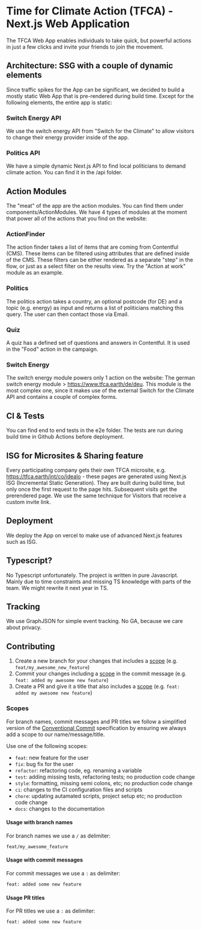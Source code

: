 # Time for Climate Action (TFCA) - Next.js Web Application

The TFCA Web App enables individuals to take quick, but powerful actions in just a few clicks and invite your friends to join the movement.

## Architecture: SSG with a couple of dynamic elements

Since traffic spikes for the App can be significant, we decided to build a mostly static Web App that is pre-rendered during build time. Except for the following elements, the entire app is static:

### Switch Energy API

We use the switch energy API from "Switch for the Climate" to allow visitors to change their energy provider inside of the app.

### Politics API

We have a simple dynamic Next.js API to find local politicians to demand climate action. You can find it in the /api folder.

## Action Modules

The "meat" of the app are the action modules. You can find them under components/ActionModules. We have 4 types of modules at the moment that power all of the actions that you find on the website:

### ActionFinder

The action finder takes a list of items that are coming from Contentful (CMS). These items can be filtered using attributes that are defined inside of the CMS. These filters can be either rendered as a separate "step" in the flow, or just as a select filter on the results view. Try the "Action at work" module as an example.

### Politics

The politics action takes a country, an optional postcode (for DE) and a topic (e.g. energy) as input and returns a list of politicians matching this query. The user can then contact those via Email.

### Quiz

A quiz has a defined set of questions and answers in Contentful. It is used in the "Food" action in the campaign.

### Switch Energy

The switch energy module powers only 1 action on the website: The german switch energy module > https://www.tfca.earth/de/deu. This module is the most complex one, since it makes use of the external Switch for the Climate API and contains a couple of complex forms.

## CI & Tests

You can find end to end tests in the e2e folder. The tests are run during build time in Github Actions before deployment.

## ISG for Microsites & Sharing feature

Every participating company gets their own TFCA microsite, e.g. https://tfca.earth/int/co/idealo - these pages are generated using Next.js ISG (Incremental Static Generation). They are built during build time, but only once the first request to the page hits. Subsequent visits get the prerendered page. We use the same technique for Visitors that receive a custom invite link.

## Deployment

We deploy the App on vercel to make use of advanced Next.js features such as ISG.

## Typescript?

No Typescript unfortunately. The project is written in pure Javascript. Mainly due to time constraints and missing TS knowledge with parts of the team. We might rewrite it next year in TS.

## Tracking

We use GraphJSON for simple event tracking. No GA, because we care about privacy.

## Contributing

1. Create a new branch for your changes that includes a [scope](#scopes) (e.g. `feat/my_awesome_new_feature`)
2. Commit your changes including a [scope](#scopes) in the commit message (e.g. `feat: added my awesome new feature`)
3. Create a PR and give it a title that also includes a [scope](#scopes) (e.g. `feat: added my awesome new feature`)

### Scopes

For branch names, commit messages and PR titles we follow a simplified version of the [Conventional Commit](https://www.conventionalcommits.org/en/v1.0.0/) specification by ensuring we always add a scope to our name/message/title.

Use one of the following scopes:

- `feat`: new feature for the user
- `fix`: bug fix for the user
- `refactor`: refactoring code, eg. renaming a variable
- `test`: adding missing tests, refactoring tests; no production code change
- `style`: formatting, missing semi colons, etc; no production code change
- `ci`: changes to the CI configuration files and scripts
- `chore`: updating autamated scripts, project setup etc; no production code change
- `docs`: changes to the documentation

#### Usage with branch names

For branch names we use a `/` as delimiter:

```
feat/my_awesome_feature
```

#### Usage with commit messages

For commit messages we use a `:` as delimiter:

```
feat: added some new feature
```

#### Usage PR titles

For PR titles we use a `:` as delimiter:

```
feat: added some new feature
```
